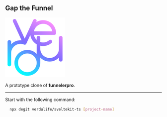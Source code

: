 ## Gap the Funnel

![logo](static/logo-192.png)

A prototype clone of **funnelerpro**.

---

Start with the following command:
  ```bash
    npx degit verdulife/sveltekit-ts [project-name]
  ```